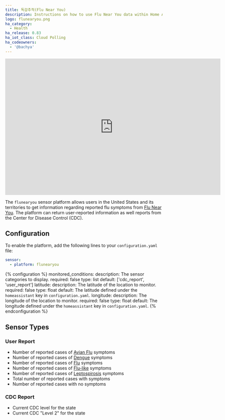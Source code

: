 ```yaml
---
title: 독감추적(Flu Near You)
description: Instructions on how to use Flu Near You data within Home Assistant
logo: flunearyou.png
ha_category:
  - Health
ha_release: 0.83
ha_iot_class: Cloud Polling
ha_codeowners:
  - '@bachya'
---
```


<iframe width="690" height="437" src="https://www.youtube.com/embed/BmkJyhk5Bwc" frameborder="0" allow="accelerometer; autoplay; encrypted-media; gyroscope; picture-in-picture" allowfullscreen></iframe>

The `flunearyou` sensor platform allows users in the United States and its
territories to get information regarding reported flu symptoms from [Flu Near
You](https://flunearyou.org/). The platform can return user-reported information as well reports from the
Center for Disease Control (CDC).

## Configuration

To enable the platform, add the following lines to your `configuration.yaml`
file:

```yaml
sensor:
  - platform: flunearyou
```

{% configuration %}
monitored_conditions:
  description: The sensor categories to display.
  required: false
  type: list
  default: ['cdc_report', 'user_report']
latitude:
  description: The latitude of the location to monitor.
  required: false
  type: float
  default: The latitude defined under the `homeassistant` key in `configuration.yaml`.
longitude:
  description: The longitude of the location to monitor.
  required: false
  type: float
  default: The longitude defined under the `homeassistant` key in `configuration.yaml`.
{% endconfiguration %}

## Sensor Types

### User Report

* Number of reported cases of [Avian Flu](https://www.cdc.gov/flu/avianflu/index.htm) symptoms
* Number of reported cases of [Dengue](https://www.cdc.gov/dengue/index.html) symptoms
* Number of reported cases of [Flu](https://www.cdc.gov/flu/) symptoms
* Number of reported cases of [Flu-like](https://en.wikipedia.org/wiki/Influenza-like_illness) symptoms
* Number of reported cases of [Leptospirosis](https://www.cdc.gov/leptospirosis/index.html) symptoms
* Total number of reported cases with symptoms
* Number of reported cases with no symptoms

### CDC Report

* Current CDC level for the state
* Current CDC "Level 2" for the state

